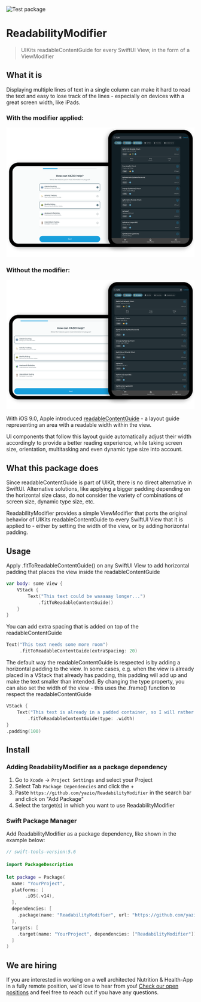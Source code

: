![Test package](https://github.com/yazio/ReadabilityModifier/actions/workflows/ios.yml/badge.svg)

ReadabilityModifier
===============================

> UIKits readableContentGuide for every SwiftUI View, in the form of a ViewModifier

What it is
----------

Displaying multiple lines of text in a single column can make it hard to read the text and easy to lose track of the lines - especially on devices with a great screen width, like iPads.

### With the modifier applied:
![](example_images/example_with_modifier.png)

### Without the modifier:
![](example_images/example_without_modifier.png)

With iOS 9.0, Apple introduced [readableContentGuide](https://developer.apple.com/documentation/uikit/uiview/1622644-readablecontentguide) - a layout guide representing an area with a readable width within the view.

UI components that follow this layout guide automatically adjust their width accordingly to provide a better reading experience, while taking screen size, orientation, multitasking and even dynamic type size into account.

What this package does
----------------------

Since readableContentGuide is part of UIKit, there is no direct alternative in SwiftUI. Alternative solutions, like applying a bigger padding depending on the horizontal size class, do not consider the variety of combinations of screen size, dynamic type size, etc. 

ReadabilityModifier provides a simple ViewModifier that ports the original behavior of UIKits readableContentGuide to every SwiftUI View that it is applied to - either by setting the width of the view, or by adding horizontal padding.

Usage
-----

Apply .fitToReadableContentGuide() on any SwiftUI View to add horizontal padding that places the view inside the readableContentGuide
```swift
var body: some View {
    VStack {
        Text("This text could be waaaaay longer...")
            .fitToReadableContentGuide()
    }
}
```
You can add extra spacing that is added on top of the readableContentGuide
```swift
Text("This text needs some more room")
     .fitToReadableContentGuide(extraSpacing: 20)
```
The default way the readableContentGuide is respected is by adding a horizontal padding to the view. In some cases, e.g. when the view is already placed in a VStack that already has padding, this padding will add up and make the text smaller than intended. By changing the type property, you can also set the width of the view - this uses the .frame() function to respect the readableContentGuide
```swift
VStack {
    Text("This text is already in a padded container, so I will rather set its width")
        .fitToReadableContentGuide(type: .width)
}
.padding(100)
```

Install
-------

### Adding ReadabilityModifier as a package dependency

1. Go to `Xcode` -> `Project Settings` and select your Project
2. Select Tab `Package Dependencies` and click the +
3. Paste `https://github.com/yazio/ReadabilityModifier` in the search bar and click on "Add Package"
4. Select the target(s) in which you want to use ReadabilityModifier

### Swift Package Manager

Add ReadabilityModifier as a package dependency, like shown in the example below:
```swift
// swift-tools-version:5.6

import PackageDescription

let package = Package(
  name: "YourProject",
  platforms: [
       .iOS(.v14),
  ],
  dependencies: [
    .package(name: "ReadabilityModifier", url: "https://github.com/yazio/ReadabilityModifier.git", .branch("main"))
  ],
  targets: [
    .target(name: "YourProject", dependencies: ["ReadabilityModifier"])
  ]
)
```

We are hiring
-------------

If you are interested in working on a well architected Nutrition & Health-App in a fully remote position, we'd love to hear from you! [Check our open positions](https://www.yazio.com/en/jobs) and feel free to reach out if you have any questions.
